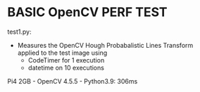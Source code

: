 # BASIC OpenCV PERF TEST

test1.py: 
- Measures the OpenCV Hough Probabalistic Lines Transform  
  applied to the test image using  
  - CodeTimer for 1 execution  
  - datetime on 10 executions  

Pi4 2GB - OpenCV 4.5.5 - Python3.9:  306ms 

